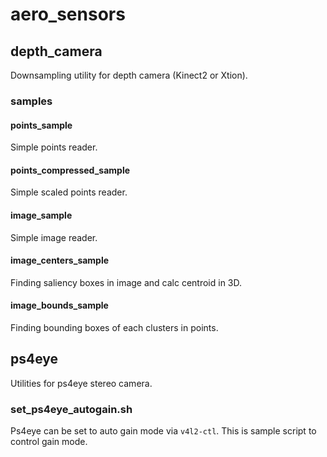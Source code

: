 # aero_sensors

## depth_camera

Downsampling utility for depth camera (Kinect2 or Xtion).

### samples

#### points_sample

Simple points reader.

#### points_compressed_sample

Simple scaled points reader.

#### image_sample

Simple image reader.

#### image_centers_sample

Finding saliency boxes in image and calc centroid in 3D.

#### image_bounds_sample

Finding bounding boxes of each clusters in points.


## ps4eye

Utilities for ps4eye stereo camera.

### set_ps4eye_autogain.sh

Ps4eye can be set to auto gain mode via `v4l2-ctl`.
This is sample script to control gain mode.
